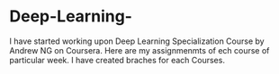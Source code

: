 # Deep-Learning-
I have started working upon Deep Learning Specialization Course by Andrew NG on Coursera. 
Here are my assignmenmts of ech course of particular week.
I have created braches for each Courses. 

